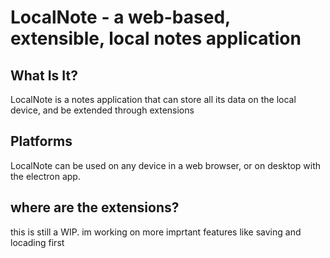 # LocalNote - a web-based, extensible, local notes application
## What Is It?
LocalNote is a notes application that can store all its data on the local device, and be extended through extensions
## Platforms
LocalNote can be used on any device in a web browser, or on desktop with the electron app.
## where are the extensions?
this is still a WIP. im working on more imprtant features like saving and locading first
